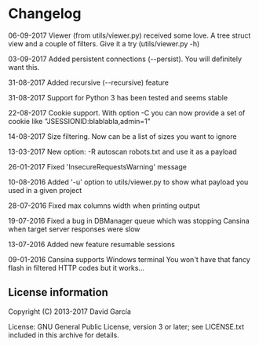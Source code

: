 Changelog
=========

06-09-2017  Viewer (from utils/viewer.py) received some love. A tree struct view and a
            couple of filters. Give it a try (utils/viewer.py -h)

03-09-2017  Added persistent connections (--persist). You will definitely want this.

31-08-2017  Added recursive (--recursive) feature

31-08-2017  Support for Python 3 has been tested and seems stable

22-08-2017  Cookie support. With option -C you can now provide a set of cookie like "JSESSIONID:blablabla,admin=1"

14-08-2017  Size filtering. Now can be a list of sizes you want to ignore

13-03-2017  New option: -R autoscan robots.txt and use it as a payload

26-01-2017  Fixed 'InsecureRequestsWarning' message

10-08-2016  Added '-u' option to utils/viewer.py to show what payload you used in a given project

28-07-2016  Fixed max columns width when printing output

19-07-2016  Fixed a bug in DBManager queue which was stopping Cansina when target server responses were slow

13-07-2016  Added new feature resumable sessions

09-01-2016  Cansina supports Windows terminal
            You won't have that fancy flash in filtered HTTP codes but it works...    


License information
-------------------

Copyright (C) 2013-2017 David García

License: GNU General Public License, version 3 or later; see LICENSE.txt
         included in this archive for details.
